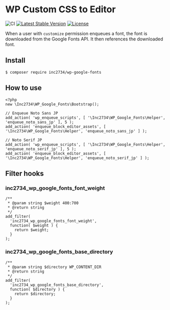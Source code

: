 # WP Custom CSS to Editor

![CI](https://github.com/inc2734/wp-google-fonts/workflows/CI/badge.svg)
[![Latest Stable Version](https://poser.pugx.org/inc2734/wp-google-fonts/v/stable)](https://packagist.org/packages/inc2734/wp-google-fonts)
[![License](https://poser.pugx.org/inc2734/wp-google-fonts/license)](https://packagist.org/packages/inc2734/wp-google-fonts)

When a user with `customize` permission enqueues a font, the font is downloaded from the Google Fonts API. It then references the downloaded font.

## Install
```
$ composer require inc2734/wp-google-fonts
```

## How to use
```
<?php
new \Inc2734\WP_Google_Fonts\Bootstrap();

// Enqueue Noto Sans JP
add_action( 'wp_enqueue_scripts', [ '\Inc2734\WP_Google_Fonts\Helper', 'enqueue_noto_sans_jp' ], 5 );
add_action( 'enqueue_block_editor_assets', [ '\Inc2734\WP_Google_Fonts\Helper', 'enqueue_noto_sans_jp' ] );

// Noto Serif JP
add_action( 'wp_enqueue_scripts', [ '\Inc2734\WP_Google_Fonts\Helper', 'enqueue_noto_serif_jp' ], 5 );
add_action( 'enqueue_block_editor_assets', [ '\Inc2734\WP_Google_Fonts\Helper', 'enqueue_noto_serif_jp' ] );
```

## Filter hooks

### inc2734_wp_google_fonts_font_weight
```
/**
 * @param string $weight 400:700
 * @return string
 */
add_filter(
  'inc2734_wp_google_fonts_font_weight',
  function( $weight ) {
    return $weight;
  }
);
```

### inc2734_wp_google_fonts_base_directory
```
/**
 * @param string $directory WP_CONTENT_DIR
 * @return string
 */
add_filter(
  'inc2734_wp_google_fonts_base_directory',
  function( $directory ) {
    return $directory;
  }
);
```
